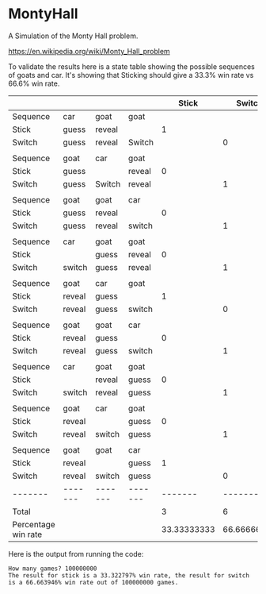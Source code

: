 # MontyHall
A Simulation of the Monty Hall problem.

https://en.wikipedia.org/wiki/Monty_Hall_problem

To validate the results here is a state table showing the possible sequences of goats and car. It's showing that Sticking should give a 33.3% win rate vs 66.6% win rate.  

|                     |         |         |         | Stick       | Switch      | 
| -------             | ------- | ------- | ------- | -------     | -------     | 
| Sequence            | car     | goat    | goat    |             |             | 
| Stick               | guess   | reveal  |         | 1           |             | 
| Switch              | guess   | reveal  | Switch  |             | 0           | 
|                     |         |         |         |             |             | 
| Sequence            | goat    | car     | goat    |             |             | 
| Stick               | guess   |         | reveal  | 0           |             | 
| Switch              | guess   | Switch  | reveal  |             | 1           | 
|                     |         |         |         |             |             | 
| Sequence            | goat    | goat    | car     |             |             | 
| Stick               | guess   | reveal  |         | 0           |             | 
| Switch              | guess   | reveal  | switch  |             | 1           | 
|                     |         |         |         |             |             | 
| Sequence            | car     | goat    | goat    |             |             | 
| Stick               |         | guess   | reveal  | 0           |             | 
| Switch              | switch  | guess   | reveal  |             | 1           | 
|                     |         |         |         |             |             | 
| Sequence            | goat    | car     | goat    |             |             | 
| Stick               | reveal  | guess   |         | 1           |             | 
| Switch              | reveal  | guess   | switch  |             | 0           | 
|                     |         |         |         |             |             | 
| Sequence            | goat    | goat    | car     |             |             | 
| Stick               | reveal  | guess   |         | 0           |             | 
| Switch              | reveal  | guess   | switch  |             | 1           | 
|                     |         |         |         |             |             | 
| Sequence            | car     | goat    | goat    |             |             | 
| Stick               |         | reveal  | guess   | 0           |             | 
| Switch              | switch  | reveal  | guess   |             | 1           | 
|                     |         |         |         |             |             | 
| Sequence            | goat    | car     | goat    |             |             | 
| Stick               | reveal  |         | guess   | 0           |             | 
| Switch              | reveal  | switch  | guess   |             | 1           | 
|                     |         |         |         |             |             | 
| Sequence            | goat    | goat    | car     |             |             | 
| Stick               | reveal  |         | guess   | 1           |             | 
| Switch              | reveal  | switch  | guess   |             | 0           | 
| -------             | ------- | ------- | ------- | -------     | -------     | 
| Total               |         |         |         | 3           | 6           | 
| Percentage win rate |         |         |         | 33.33333333 | 66.66666667 |   

Here is the output from running the code:
```
How many games? 100000000
The result for stick is a 33.322797% win rate, the result for switch is a 66.663946% win rate out of 100000000 games.
```

